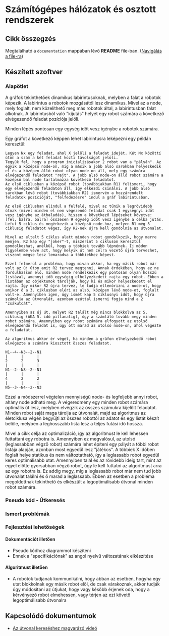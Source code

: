 # Számítógépes hálózatok és osztott rendszerek

## Cikk összegzés
Megtalálható a `documentation` mappában lévő **README** file-ban. ([Navigálás a file-ra](/Documentation/README.md))

## Készített szoftver

### Alapötlet

A gráfok tekinthetőek dinamikus labirintusoknak, melyben a falat a robotok képezik. A labirintus a robotok mozgásától lesz dinamikus. Mivel az a node, mely foglalt, nem közelíthető meg más robotok által, a labirintusban falat alkotnak. A labirintusból való "kijutás" helyét egy robot számára a következő elvégezendő feladat pozíciója jelöli.

Minden lépés pontosan egy egység időt vesz igénybe a robotok számára.

Egy gráfot a következő képpen lehet labirintusra leképezni egy példán keresztül:

```
Legyen Nx egy feladat, ahol X jelöli a feladat idejét. Két Nx közöttí úton a szám a két feladat közti távolságot jelöli.
Tegyük fel, hogy a program inicializásakor 2 robot van a "pályán". Az egyik a középső node-on, míg a másik a jobb alsó sarokban helyezkedik el és a középen álló robot olyan node-on áll, mely egy számára elvégezendő feladatot "rejt". A jobb alsó node-on álló robot számára a középső bal node tartalmazza következő feladatot.
Az első ciklusban a középső robot (továbbiakban R1) felismeri, hogy egy elvégezendő feladaton áll, így elkezdi csinálni. A jobb alsó sarokban lévő robot (továbbiakban R2) ismervén a hozzárendelt feladatok pozícióját, "felfedezésre" indul a gráf labirintusban.

Az első ciklusban elindul a felfelé, mivel az tűnik a legrövidebb útnak (mivel minden el nem végezendő feladat csak 1 egységnyi időt vesz igénybe az áthaladás), hiszen a következő lépéseket követve: [fel, balra, balra] összesen 9 egység időt vesz igénybe a célba jutás. Lefut 5 ciklus és megérkezik a középső node-hoz, melyen R1 még 3 ciklusig feladatot végez, így R2-nek újra kell gondolnia az útvonalat.

Mivel az eltelt 5 ciklus alatt minden robot gondolkozik, hogy merre menjen, R2 kap egy "joker"-t, miszerint 5 cikluson keresztül gondolkozhat, anélkül, hogy a többiek tovább lépnének. Íj módon figyelembe véve azt, hogy melyik út nem célra vezető újra tervezhet, viszont mégse lesz lemaradva a többiekhez képest.

Ezzel felmerül a probléma, hogy mivan akkor, ha egy másik robot már volt az új úton amit R2 tervez megtenni. Annak érdekében, hogy ez ne fordulhasson elő, minden node rendelkezik egy pontosan olyan hosszú listával, amennyi idő egységig elhelyezkedett rajta egy robot. Ebben a listában az objektumok tárolják, hogy ki és mikor helyezkedett el rajta. Így mikor R2 újra tervez, le tudja ellenőrizni a node-ot, hogy amikor ő a 3. ciklusban eléri az alsó, középen lévő node-ot, foglalt volt-e. Amennyiben igen, úgy ismét kap 5 ciklusnyi időt, hogy újra számolja az útvonalát, azonban ezúttal ismerni fogja mind a 2 "zsákutcát".

Amennyiben az új út, melyet R2 talált még nincs blokkolva az 5. ciklusig (AKA 5. idő pillanatig), úgy a számláló tovább megy minden robot számára. Amennyiben egy robot számára elfogyott az utolsó elvégezendő feladat is, úgy ott marad az utolsó node-on, ahol végezte a feladatát.

Az algoritmus akkor ér véget, ha minden a gráfon elhelyezkedő robot elvégezte a számára kiosztott összes feladatot.

N1--4--N3--2--N1 
|      |      |
2      2      3
|      |      |
N1--2--N8--2--N1
|      |      |
4      2      2
|      |      |
N5--3--N4--2--N3
```

Ezzel a módszerrel végtelen mennyiségű node- és legfeljebb annyi robot, ahány node adható meg. A végeredmény egy minden robot számára optimális út lesz, melyben elvégzik az összes számukra kijelölt feladatot. Minden robot saját maga tárolja az útvonalát, majd az algoritmus az életciklusa végén begyűjti az összes robottól az adatot és egy listát készít belőle, melyben a leghosszabb lista lesz a teljes futási idő hossza.

Mivel a cikk célja az optimalizáció, így az algoritmust le kell lehessen futtattani egy robotra is. Amennyiben ez megvalósul, az utolsó (leglassabban végző robot) számára lehet építeni egy pályát a többi robot listája alapján, azonban most egyedül lesz "játékos". A többiek X időben foglalt helye statikus és nem változtatható, így a leglassabb robot egyedül keres optimálisabb utat. Amennyiben talál és az rövidebb ideig tart, mint az egyel előtte gyorsabban végző robot, úgy le kell futtatni az algoritmust arra az egy robotra is. Ez addig megy, míg a leglassabb robot már nem tud jobb útvonalat találni és ő marad a leglassabb. Ebben az esetben a probléma megoldottnak tekinthető és elkészült a legoptimálisabb útvonal minden robot számára.

### Pseudo kód - Útkeresés

### Ismert problémák

### Fejlesztési lehetőségek

#### Dokumentációt illetően

- Pseudo kódhoz diagrammot készíteni
- Ennek a "specifikációnak" az angol nyelvű változatának elkészítése

#### Algoritmust illetően
  
- A robotok tudjanak kommunikálni, hogy abban az esetben, hogyha egy utat blokkolnak egy másik robot elől, de csak várakoznak, akkor tudják úgy módosítani az útjukat, hogy vagy később érjenek oda, hogy a kérvényező robot elmehessen, vagy térjen az ezt követő legoptimálisabb útvonalra

## Kapcsolódó dokumentumok

- [Az útvonal kereséshez magyarázó videó](https://www.youtube.com/watch?v=-L-WgKMFuhE&t=348s)
